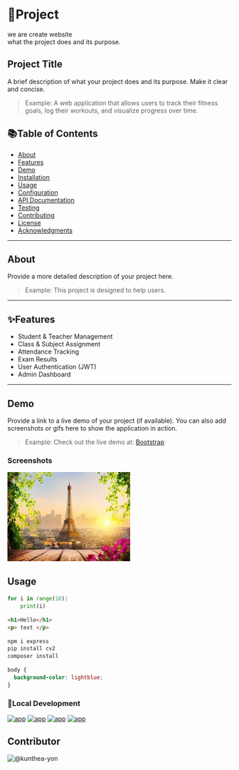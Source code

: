 # 🏫Project 
we are create website 
<br>what the project does and its purpose.


## Project Title

A brief description of what your project does and its purpose. Make it clear and concise.

> Example: A web application that allows users to track their fitness goals, log their workouts, and visualize progress over time.

## 📚Table of Contents

- [About](#about)
- [Features](#features)
- [Demo](#demo)
- [Installation](#installation)
- [Usage](#usage)
- [Configuration](#configuration)
- [API Documentation](#api-documentation)
- [Testing](#testing)
- [Contributing](#contributing)
- [License](#license)
- [Acknowledgments](#acknowledgments)

---

## About

Provide a more detailed description of your project here.

> Example: This project is designed to help users.

---

## ✨Features

- Student & Teacher Management
- Class & Subject Assignment
- Attendance Tracking
- Exam Results
- User Authentication (JWT)
- Admin Dashboard

---

## Demo

Provide a link to a live demo of your project (if available). You can also add screenshots or gifs here to show the application in action.

> Example: Check out the live demo at:
[Bootstrap](https://www.w3schools.com/)


### Screenshots

![screenshort](/pic.jpg)

## Usage

```python
for i in range(10):
    print(i)
```
```html
<h1>Hello</h1>
<p> text </p>
```
```bash
npm i express 
pip install cv2
composer install
```
```CSS
body {
  background-color: lightblue;
}
```

### 👥Local Development

[![app](https://img.shields.io/badge/PNC-Python-green)](https://www.w3schools.com/html/default.asp)
[![app](https://img.shields.io/badge/PNC-HTML-orange)](https://www.w3schools.com/css/default.asp)
[![app](https://img.shields.io/badge/PNC-Bash-yellow)](https://www.w3schools.com/js/default.asp)
[![app](https://img.shields.io/badge/PNC-CSS-blue)](https://www.w3schools.com/python/default.asp)

## Contributor

![@kunthea-yon](https://contrib.rocks/image?repo=kuntheayon/readme)
